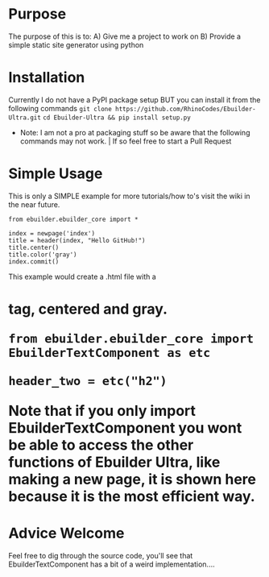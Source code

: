 # Purpose
The purpose of this is to:
  A) Give me a project to work on
  B) Provide a simple static site generator using python
# Installation
Currently I do not have a PyPI package setup BUT you can install it from the following commands
`git clone https://github.com/RhinoCodes/Ebuilder-Ultra.git`
`cd Ebuilder-Ultra && pip install setup.py`
* Note: I am not a pro at packaging stuff so be aware that the following commands may not work. 
   | If so feel free to start a Pull Request
 # Simple Usage
 This is only a SIMPLE example for more tutorials/how to's visit the wiki in the near future.
 ```
 from ebuilder.ebuilder_core import *
 
 index = newpage('index')
 title = header(index, "Hello GitHub!")
 title.center()
 title.color('gray')
 index.commit()
 ```
 
 This example would create a .html file with a <h1> tag, centered and gray.
  
```
from ebuilder.ebuilder_core import EbuilderTextComponent as etc
  
header_two = etc("h2")
```
Note that if you only import EbuilderTextComponent you wont be able to 
access the other functions of Ebuilder Ultra, like making a new page, it is shown here
because it is the most efficient way.

# Advice Welcome
Feel free to dig through the source code, you'll see that EbuilderTextComponent 
has a bit of a weird implementation....
